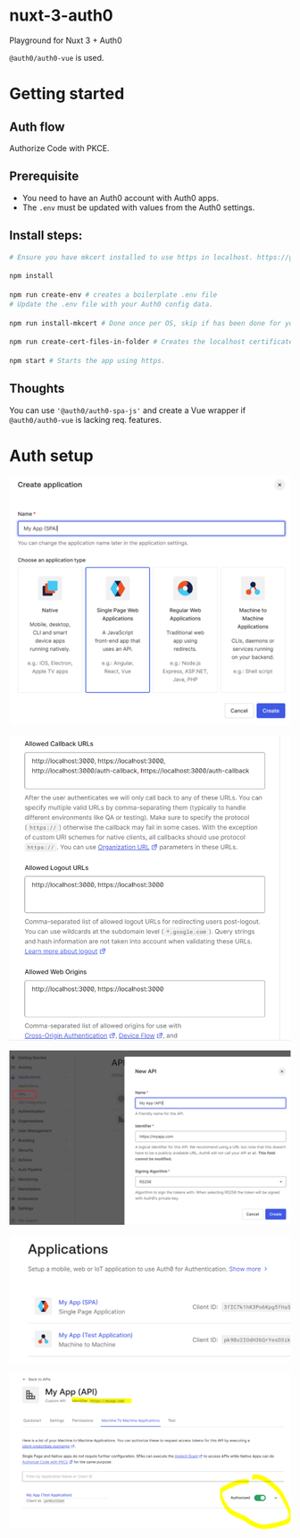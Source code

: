 # nuxt-3-auth0
Playground for Nuxt 3 + Auth0

`@auth0/auth0-vue` is used.

# Getting started

## Auth flow

Authorize Code with PKCE.

## Prerequisite

- You need to have an Auth0 account with Auth0 apps.
- The `.env` must be updated with values from the Auth0 settings.

## Install steps:

```bash
# Ensure you have mkcert installed to use https in localhost. https://github.com/FiloSottile/mkcert

npm install

npm run create-env # creates a boilerplate .env file
# Update the .env file with your Auth0 config data.

npm run install-mkcert # Done once per OS, skip if has been done for your OS.

npm run create-cert-files-in-folder # Creates the localhost certificates.

npm start # Starts the app using https.
```

## Thoughts

You can use `'@auth0/auth0-spa-js'` and create a Vue wrapper if `@auth0/auth0-vue` is lacking req. features.

# Auth setup

![Create a new SPA application](./wiki/images/create-app-spa.png)

![url-setup-spa](./wiki/images/url-setup-spa.png)

![new-api.png](./wiki/images/new-api.png)

![applications-updated](./wiki/images/applications-updated.png)

![my-app-authorized](./wiki/images/my-app-authorized.png)
